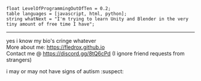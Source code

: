     float LevelOfProgrammingOutOfTen = 0.2;
    table languages = [javascript, html, python];
    string whatNext = "I'm trying to learn Unity and Blender in the very tiny amount of free time I have";

---

yes i know my bio's cringe whatever  
More about me: https://fledrox.github.io  
Contact me @ https://discord.gg/8tQ6cPd (I ignore friend requests from strangers)  

i may or may not have signs of autism :suspect:
